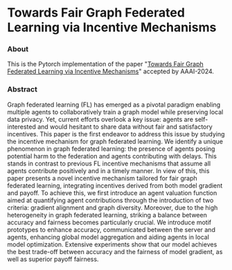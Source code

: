 # Towards Fair Graph Federated Learning via Incentive Mechanisms
### About
This is the Pytorch implementation of the paper "[Towards Fair Graph Federated Learning via Incentive Mechanisms](http://arxiv.org/abs/2312.13306)" accepted by AAAI-2024.
### Abstract
Graph federated learning (FL) has emerged as a pivotal paradigm enabling  multiple agents to collaboratively train a graph model while preserving local data privacy. Yet, current efforts overlook a key issue: agents are self-interested and would hesitant to share data without fair and satisfactory incentives. This paper is the first endeavor to address this issue by studying the incentive mechanism for graph federated learning. 
We identify a unique phenomenon in graph federated learning: the presence of agents posing potential harm to the federation and agents contributing with delays. This stands in contrast to previous FL incentive mechanisms that assume all agents contribute positively and in a timely manner. 
In view of this, this paper presents a novel incentive mechanism  tailored for fair graph federated learning, integrating incentives derived from both model gradient and payoff. 
To achieve this, we first introduce an agent valuation function aimed at quantifying agent contributions through the introduction of two criteria: gradient alignment and graph diversity. Moreover, due to the high heterogeneity in graph federated learning, striking a balance between accuracy and fairness becomes particularly crucial. We introduce motif prototypes to enhance accuracy, communicated between the server and agents, enhancing global model aggregation and aiding agents in local model optimization. Extensive experiments show that our model achieves the best trade-off between accuracy and the fairness of model gradient, as well as superior payoff fairness.
